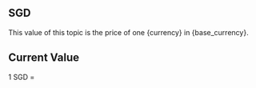 ## SGD

This value of this topic is the price of one {currency} in {base_currency}.

## Current Value

1 SGD = <Topic topic="finance/stock-exchange/currency/SGD/EUR" decimals="3" unit="EUR"/>


